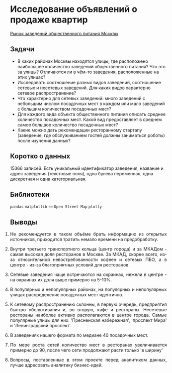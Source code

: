 # Исследование объявлений о продаже квартир
[Рынок заведений общественного питания Москвы](https://nbviewer.jupyter.org/github/Artemii-Kravtsov/thousands-of-hours/blob/master/8_restaurants_in_moscow.ipynb)
<br>

## Задачи 
- В каких районах Москвы находятся улицы, где расположено наибольшее количество заведений общественного питания? Что это за улицы? Отличаются ли в чём-то заведения, расположенные на этих улицах?
- Исследовать соотношение разных видов заведений, соотношение сетевых и несетевых заведений. Для каких видов характерно сетевое распространение?
- Что характерно для сетевых заведений: много заведений с небольшим числом посадочных мест в каждом или мало заведений с большим количеством посадочных мест?
- Для каждого вида объекта общественного питания описать среднее количество посадочных мест. Какой вид предоставляет в среднем самое большое количество посадочных мест?
- Какие можно дать рекомендации ресторанному стартапу (заведение, где обслуживанием гостей должны заниматься роботы) после изучения данных?


## Коротко о данных 
15366 записей. Есть уникальный идентификатор заведения, название и адрес заведения (текстовые поля), одна булева переменная, одна дискретная и одна категориальная.


## Библиотеки 
`pandas` `matplotlib` `re` `Open Street Map` `plotly`


## Выводы 
<ol style="padding-left: 0px;"><li><p align="justify">Не рекомендуется в таком объёме брать информацию из открытых источников, приходится тратить немало времени на предобработку.</p></li><li><p align="justify">Внутри третьего транспортного кольца (центр города) и за МКАДом - самая высокая доля ресторанов в Москве. За МКАД, скорее всего, из-за относительной невостребованности кофеен и сетевых ПБО, а в центре - из-за благоприятных условий для ресторанов.</p></li><li><p align="justify">Сетевые заведения чаще встречаются на окраинах, нежели в центре - на окраинах их доля выше примерно на 5-10%.</p></li><li><p align="justify">В популярных и непопулярных районах, на популярных и непопулярных улицах распределение посадочных мест идентично.</p></li><li><p align="justify">К сетевому распространению склонны, в первую очередь, предприятия быстро обслуживания и, во вторую, кафе и рестораны. Несетевые рестораны наиболее активно располагаются в центре города. Самые популярные улицы для них: 'Пресненская набережная', 'проспект Мира' и 'Ленинградский проспект'.</p></li><li><p align="justify">В заведениях нашего формата по медиане 40 посадочных мест.</p></li><li><p align="justify">По мере роста сетей количество мест в ресторанах увеличивается примерно до 90, после чего сети продолжают расти только 'в ширину'</p></li><li><p align="justify">Вопросы, поставленные в этом проекте перед аналитиком данных, лучше адресовать аналитику бизнес-идей.</p></li></ol>
